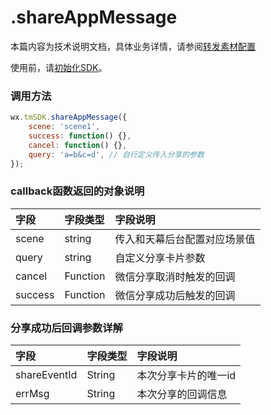 # .shareAppMessage

本篇内容为技术说明文档，具体业务详情，请参阅[转发素材配置](../../features/configuration-service/sharing-management.md)

使用前，请[初始化SDK](https://www.yuque.com/eqrk37/gk0pcl/xbni48)。

### **调用方法**

```javascript
wx.tmSDK.shareAppMessage({
    scene: 'scene1',
    success: function() {},
    cancel: function() {},
    query: 'a=b&c=d', // 自行定义传入分享的参数
});
```

### **callback函数返回的对象说明**

| 字段 | 字段类型 | 字段说明 |
| :--- | :--- | :--- |
| scene | string | 传入和天幕后台配置对应场景值 |
| query | string | 自定义分享卡片参数 |
| cancel | Function | 微信分享取消时触发的回调 |
| success | Function | 微信分享成功后触发的回调 |

### **分享成功后回调参数详解**

| 字段 | 字段类型 | 字段说明 |
| :--- | :--- | :--- |
| shareEventId | String | 本次分享卡片的唯一id |
| errMsg | String | 本次分享的回调信息 |


